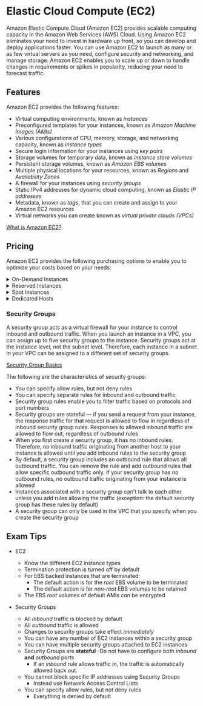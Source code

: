 # Elastic Cloud Compute (EC2)

Amazon Elastic Compute Cloud (Amazon EC2) provides scalable computing capacity in the Amazon Web Services (AWS) Cloud. Using Amazon EC2 eliminates your need to invest in hardware up front, so you can develop and deploy applications faster. You can use Amazon EC2 to launch as many or as few virtual servers as you need, configure security and networking, and manage storage. Amazon EC2 enables you to scale up or down to handle changes in requirements or spikes in popularity, reducing your need to forecast traffic. 

## Features

Amazon EC2 provides the following features:

- Virtual computing environments, known as _instances_
- Preconfigured templates for your instances, known as _Amazon Machine Images (AMIs)_ 
- Various configurations of CPU, memory, storage, and networking capacity, known as _instance types_
- Secure login information for your instances using _key pairs_
- Storage volumes for temporary data, known as _instance store volumes_
- Persistent storage volumes, known as _Amazon EBS volumes_
- Multiple physical locations for your resources, known as _Regions_ and _Availability Zones_
- A firewall for your instances using _security groups_
- Static IPv4 addresses for dynamic cloud computing, known as _Elastic IP addresses_
- Metadata, known as _tags_, that you can create and assign to your Amazon EC2 resources
- Virtual networks you can create known as _virtual private clouds (VPCs)_

[What is Amazon EC2?](https://docs.aws.amazon.com/AWSEC2/latest/UserGuide/concepts.html)

## Pricing

Amazon EC2 provides the following purchasing options to enable you to optimize your costs based on your needs: 

<details>
  <summary>On-Demand Instances</summary> 
  
  ---
  > Pay, by the second or hour, for the instances that you launch with no long term commitments. 
  >
  > You pay only for the seconds that your On-Demand Instances are in the running state.
  ---

  [On-Demand Instances](https://docs.aws.amazon.com/AWSEC2/latest/UserGuide/ec2-on-demand-instances.html)
</details>

<details>
  <summary>Reserved Instances</summary>

  --- 
  > Reduce costs by making a commitment to a consistent instance configuration for a term of 1 or 3 years. 
  ---
  Types of Reserved Instances:

  > _Standard_
  >
  > Provides a more signifiant discount the more you pay up front and the longer the contract, but instances cannot be exchanged.

  > _Convertible_
  >
  > Provides less of a discount than _Standard_, but instances can exchanged (converted from one configuration to another).
    
  > _Scheduled_
  > 
  > Reserves capacity that is scheduled to recur daily, weekly, or monthly, with a specified start time and duration, for a one-year term
  ---
  Payment Types:

  > _All Upfront_
  >
  > Full payment is made at the start of the term, with no other costs or additional hourly charges.
  >
  > _Partial Upfront_
  >
  > A portion of the cost is paid upfront with the remaining hours billed at a discounted hourly rate regardless of instance usage.
  >
  > _No Upfront_
  >
  > The cost is billed at a discounted hourly rate for every hour in the term, regardless of instance usage.

  [Reserved Instances](https://docs.aws.amazon.com/AWSEC2/latest/UserGuide/ec2-reserved-instances.html)
</details>

<details>
  <summary>Spot Instances</summary>

  ---
  > Uses spare EC2 capacity that is available for less than the On-Demand price.
  >
  > Spot Instances are a cost-effective choice if you can be flexible about when your applications run and if your applications can be interrupted.
  ---

  [Spot Instances](https://docs.aws.amazon.com/AWSEC2/latest/UserGuide/using-spot-instances.html)
</details>

<details>
  <summary>Dedicated Hosts</summary>
  
  ---
  > An Amazon EC2 Dedicated Host is a physical server with EC2 instance capacity fully dedicated to your use. Dedicated Hosts allow you to use your existing per-socket, per-core, or per-VM software licenses
  ---

  [Dedicated Hosts](https://docs.aws.amazon.com/AWSEC2/latest/UserGuide/dedicated-hosts-overview.html)
</details>

### Security Groups

A security group acts as a virtual firewall for your instance to control inbound and outbound traffic. When you launch an instance in a VPC, you can assign up to five security groups to the instance. Security groups act at the instance level, not the subnet level. Therefore, each instance in a subnet in your VPC can be assigned to a different set of security groups. 

[Security Group Basics](https://docs.aws.amazon.com/vpc/latest/userguide/VPC_SecurityGroups.html)

The following are the characteristics of security groups:

- You can specify allow rules, but not deny rules
- You can specify separate rules for inbound and outbound traffic
- Security group rules enable you to filter traffic based on protocols and port numbers
- Security groups are stateful — if you send a request from your instance, the response traffic for that request is allowed to flow in regardless of inbound security group rules. Responses to allowed inbound traffic are allowed to flow out, regardless of outbound rules
- When you first create a security group, it has no inbound rules. Therefore, no inbound traffic originating from another host to your instance is allowed until you add inbound rules to the security group
- By default, a security group includes an outbound rule that allows all outbound traffic. You can remove the rule and add outbound rules that allow specific outbound traffic only. If your security group has no outbound rules, no outbound traffic originating from your instance is allowed
- Instances associated with a security group can't talk to each other unless you add rules allowing the traffic (exception: the default security group has these rules by default)
- A security group can only be used in the VPC that you specify when you create the security group

## Exam Tips

- EC2
  - Know the different EC2 instance types
  - Termination protection is turned off by default
  - For EBS backed instances that are terminated:
    - The default action is for the _root_ EBS volume to be terminated
    - The default action is for _non-root_ EBS volumes to be retained
  - The EBS _root_ volumes of default AMIs *can* be encrypted

- Security Groups
  - All _inbound_ traffic is blocked by default
  - All _outbound_ traffic is allowed
  - Changes to security groups take effect _immediately_
  - You can have any number of EC2 instances within a security group
  - You can have multiple security groups attached to EC2 instances
  - Security Groups are **stateful**
    -Do not have to configure both _inbound_ **and** _outbound_ ports
    - If an _inbound_ rule allows traffic in, the traffic is automatically allowed back out.
  - You cannot block specific IP addresses using Security Groups
    - Instead use Network Access Control Lists
  - You can specify allow rules, but not deny rules
    - Everything is denied by default